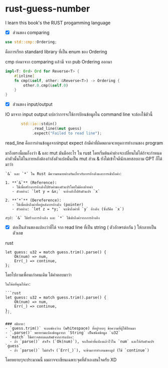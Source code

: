 # rust-guess-number
I learn this book's the RUST progamming language

- [x] ส่วนของ comparing

```rust
use std::cmp::Ordering;
```
คือการเรียก standard library ที่เป็น enum ของ Ordering

cmp ย่อมาจาก comparing แล้วมี จาก pub Ordering ออกมา

```rust
impl<T: Ord> Ord for Reverse<T> {
    #[inline]
    fn cmp(&self, other: &Reverse<T>) -> Ordering {
        other.0.cmp(&self.0)
    }
}

```

- [x] ส่วนของ input/output

IO มาจาก input output
แปลว่าการจะใช้การป้อนข้อมูลใน command line จะต้องใช้ตัวนี้
```rust
       std::io::stdin()
            .read_line(&mut guess)
            .expect("Failed to read line");
```
read_line คือการอ่านข้อมูลจากinput
expect ถ้ามีค่าที่ผิดพลาดจะหยุดการทำงานของ program 

มาถึงตรงนี้ผมก็งงว่า & และ mut มันมืออะไร ใน rust โดยเริ่มต้นค่าต่างจะเปลี่ยนไม่ได้ถ้าจะกำหนดค่าตัวนั้นได้ในภายหลังต้องกำลังตัวแปลนั้นเป็น mut ส่วน & ยังไม่เข้าใจดีนักเลยสอบถาม GPT ก็ได้มาว่า

````
`&` และ `*` ใน Rust มีความหมายต่างกันเกี่ยวกับการอ้างอิงและการเข้าถึงค่า:

1. **`&`** (Reference):
   - ใช้เพื่อสร้างการอ้างอิงไปยังค่าของตัวแปรโดยไม่ต้องย้ายค่า
   - ตัวอย่าง: `let y = &x;` จะอ้างอิงไปยังตัวแปร `x`

2. **`*`** (Dereference):
   - ใช้เพื่อเข้าถึงค่าที่อยู่หลังการอ้างอิง (pointer)
   - ตัวอย่าง: `let z = *y;` จะเข้าถึงค่าที่ `y` อ้างอิง (ซึ่งก็คือ `x`)

สรุป: `&` ใช้สร้างการอ้างอิง และ `*` ใช้เข้าถึงค่าจากการอ้างอิง
````

- [x] ต่อเป็นส่วนของแปลงว่าที่ได้ จาก read line ที่เป็น string ( ตัวอักษรต่อกัน ) ให้กลายเป็น ตัวเลข

rust 
````
let guess: u32 = match guess.trim().parse() {
    Ok(num) => num,
    Err(_) => continue,
};

````

โดยไปถามเพื่อนเก่าคนเดิม ได้คำตอบมาว่า

````
ในโค้ดที่คุณให้มา:

```rust
let guess: u32 = match guess.trim().parse() {
    Ok(num) => num,
    Err(_) => continue,
};
```

### อธิบาย:
- `guess.trim()` จะลบช่องว่าง (whitespace) ที่อยู่รอบๆ ข้อความที่ผู้ใช้ป้อนมา
- `.parse()` พยายามแปลงข้อมูลจาก `String` เป็นชนิดข้อมูล `u32`
- `match` ใช้ตรวจสอบผลลัพธ์จากการแปลง:
  - ถ้า `parse()` สำเร็จ (`Ok(num)`), จะเก็บค่าที่แปลงแล้วไว้ใน `num` และให้กับตัวแปร `guess`
  - ถ้า `parse()` ไม่สำเร็จ (`Err(_)`), จะข้ามการทำงานของลูป (ใช้ `continue`)
````

โดยหยาบๆจะประมาณนี้ ผมอาจจะเขียนเฉพาะจุดที่ตัวเองสนใจครับ XD